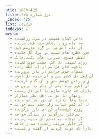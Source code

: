 ```yaml
---
utid: 1000-425
title: غزل شماره ۴۲۵
_index: 425
list: غزلیات
indexes: ه
mesra:
  - دامن کشان همیشد در شرب زرکشیده
  - صد ماه رو ز رشکش جِیبِ قَصَب دریده
  - از تابِ آتشِ مِی بر گِردِ عارضش خوی
  - چون قطره های شبنم بر برگ گل چکیده
  - لفظی فصیح، شیرین، قدّی بلند،چابک
  - رویی لطیف، دل کش، چشمی خوشِ کشیده
  - یاقوت جان فزایش از آب لطف زاده
  - شمشاد خوش خرامش در ناز پروریده
  - آن لعل دل کشش بین و آن خنده دل آشوب
  - وآن رفتن خوشش بین و آن گام آرمیده
  - آن آهوی سیه چشم از دام ما برون شد
  - یاران چه چاره سازم با این دل رمیده
  - زنهار تا توانی اهل نظر میازار
  - دنیا وفا ندارد ای نور هر دو دیده
  - تا کی کشم عتابت زان چشم نیم خوابت
  - روزی کرشمه‌ای کن ای یار برگزیده
  - بس شکر بازگویم در بندگی خواجه
  - گر اوفتد به دستم آن میوه رسیده
  - گر خاطر شریفت رنجیده شد ز حافظ
  - بازآ که توبه کردیم از گفته و شنیده
---
```

